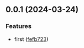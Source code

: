 ## 0.0.1 (2024-03-24)


### Features

* first ([fefb723](https://github.com/xbcc123/feflow-devkit-xbc-rspack/commit/fefb723102d16c09f8a6fe46afaae4c07650a59a))



